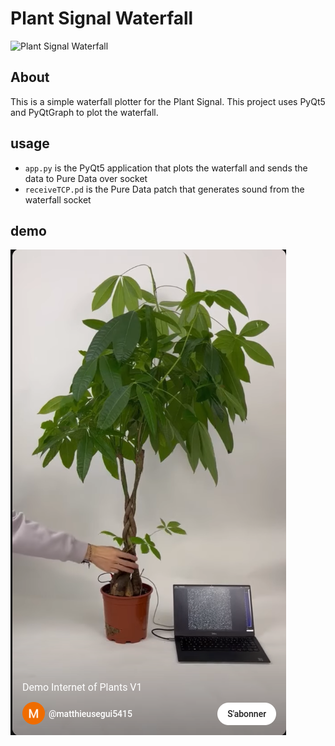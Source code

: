 # Plant Signal Waterfall

![Plant Signal Waterfall](./edmo.gif)

## About

This is a simple waterfall plotter for the Plant Signal.
This project uses PyQt5 and PyQtGraph to plot the waterfall.

## usage 

- ```app.py``` is the PyQt5 application that plots the waterfall and sends the data to Pure Data over socket
- ```receiveTCP.pd``` is the Pure Data patch that generates sound from the waterfall socket

## demo

[![youtube demo](./preview.png)](https://youtube.com/shorts/2HFFwganDSo?si=K4dWG275i-HbrMzx)